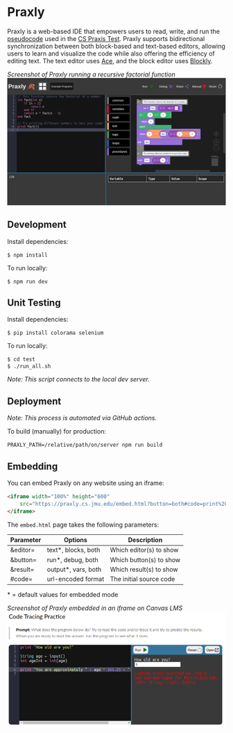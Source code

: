 # Praxly

Praxly is a web-based IDE that empowers users to read, write, and run the [pseudocode][1] used in the [CS Praxis Test][2].
Praxly supports bidirectional synchronization between both block-based and text-based editors, allowing users to learn and visualize the code while also offering the efficiency of editing text.
The text editor uses [Ace][3], and the block editor uses [Blockly][4].

[1]: https://www.ets.org/pdfs/praxis/5652.pdf#page=21
[2]: https://praxis.ets.org/test/5652.html
[3]: https://ace.c9.io/
[4]: https://developers.google.com/blockly

_Screenshot of Praxly running a recursive factorial function_
![](public/images/praxly-screenshot-full.png)

## Development

Install dependencies:
```
$ npm install
```

To run locally:
```
$ npm run dev
```

## Unit Testing

Install dependencies:
```
$ pip install colorama selenium
```

To run locally:
```
$ cd test
$ ./run_all.sh
```

*Note: This script connects to the local dev server.*

## Deployment

*Note: This process is automated via GitHub actions.*

To build (manually) for production:
```
PRAXLY_PATH=/relative/path/on/server npm run build
```

## Embedding

You can embed Praxly on any website using an iframe:

```html
<iframe width="100%" height="600"
    src="https://praxly.cs.jmu.edu/embed.html?button=both#code=print%201%0Aprint%202%0Aprint%203">
</iframe>
```

The `embed.html` page takes the following parameters:

Parameter | Options               | Description             |
----------|-----------------------|-------------------------|
&editor=  | text*, blocks, both   | Which editor(s) to show |
&button=  | run*, debug, both     | Which button(s) to show |
&result=  | output*, vars, both   | Which result(s) to show |
\#code=   | url-encoded format    | The initial source code |

\* = default values for embedded mode

_Screenshot of Praxly embedded in an iframe on Canvas LMS_
![](public/images/praxly-screenshot-embed.png)
